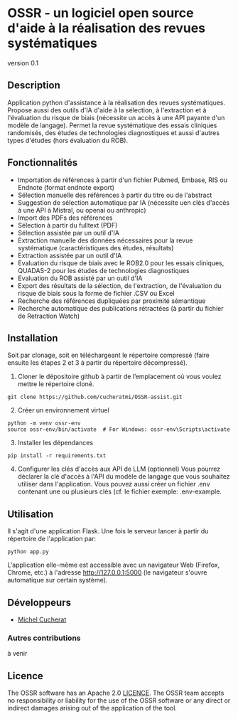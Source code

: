 # OSSR - un logiciel open source d'aide à la réalisation des revues systématiques

version 0.1


## Description
Application python d'assistance à la réalisation des revues systématiques. Propose aussi des outils d'IA d'aide 
à la sélection, à l'extraction et à l'évaluation du risque de biais (nécessite un accès à une API payante 
d'un modèle de langage).
Permet la revue systématique des essais cliniques randomisés, des études de technologies diagnostiques 
et aussi d'autres types d'études (hors évaluation du ROB).



## Fonctionnalités
- Importation de références à partir d'un fichier Pubmed, Embase, RIS ou Endnote (format endnote export) 
- Sélection manuelle des références à partir du titre ou de l'abstract
- Suggestion de sélection automatique par IA (nécessite uen clés d'accès à une API à Mistral, ou openai ou anthropic)
- Import des PDFs des références
- Sélection à partir du fulltext (PDF)
- Sélection assistée par un outil d'IA 
- Extraction manuelle des données nécessaires pour la revue systématique (caractéristiques des études, résultats)
- Extraction assistée par un outil d'IA 
- Evaluation du risque de biais avec le ROB2.0 pour les essais cliniques, QUADAS-2 pour les études de technologies diagnostiques
- Evaluation du ROB assisté par un outil d'IA
- Export des résultats de la sélection, de l'extraction, de l'évaluation du risque de biais sous la forme de fichier .CSV ou Excel
- Recherche des références dupliquées par proximité sémantique
- Recherche automatique des publications rétractées (à partir du fichier de Retraction Watch)



## Installation

Soit par clonage, soit en téléchargeant le répertoire compressé (faire ensuite les étapes 2 et 3 à partir 
du répertoire décompressé).   

1) Cloner le dépositoire github
à partir de l’emplacement où vous voulez mettre le répertoire cloné.
```
git clone https://github.com/cucheratmi/OSSR-assist.git
```

2) Créer un environnement virtuel
```
python -m venv ossr-env
source ossr-env/bin/activate  # For Windows: ossr-env\Scripts\activate 
```

3) Installer les dépendances
```
pip install -r requirements.txt
```

4) Configurer les clés d'accès aux API de LLM (optionnel)
Vous pourrez déclarer la clé d'accès à l'API du modèle de langage que vous souhaitez utiliser dans l'application. 
Vous pouvez aussi créer un fichier .env contenant une ou plusieurs clés (cf. le fichier exemple: .env-example.

## Utilisation
Il s'agit d'une application Flask. Une fois le serveur lancer à partir du répertoire de l'application par:

``
python app.py
``

L'application elle-même est accessible avec un navigateur Web (Firefox, Chrome, etc.) à l'adresse http://127.0.0.1:5000
(le navigateur s'ouvre automatique sur certain système).

## Développeurs

- [Michel Cucherat](https://github.com/cucheratmi) 

### Autres contributions 

à venir

## Licence
The OSSR software has an Apache 2.0 [LICENCE](LICENSE). The OSSR team
accepts no responsibility or liability for the use of the OSSR software or any
direct or indirect damages arising out of the application of the tool.


